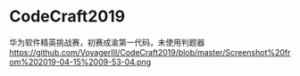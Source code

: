 # CodeCraft2019
华为软件精英挑战赛，初赛成渝第一代码，未使用判题器
https://github.com/VoyagerIII/CodeCraft2019/blob/master/Screenshot%20from%202019-04-15%2009-53-04.png
